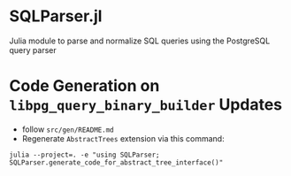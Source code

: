 # SQLParser.jl
Julia module to parse and normalize SQL queries using the PostgreSQL query parser

# Code Generation on `libpg_query_binary_builder` Updates

 - follow `src/gen/README.md`
 - Regenerate `AbstractTrees` extension via this command:

 ```
julia --project=. -e "using SQLParser; SQLParser.generate_code_for_abstract_tree_interface()"
 ```
